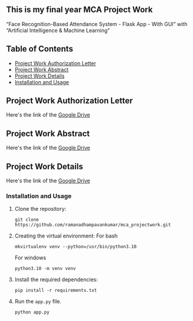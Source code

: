 ## This is my final year MCA Project Work
“Face Recognition-Based Attendance System - Flask App - With GUI” with “Artificial Intelligence & Machine Learning”

## Table of Contents
- [Project Work Authorization Letter](#Project-Work-Authorization-Letter)
- [Project Work Abstract](#Project-Work-Abstract)
- [Project Work Details](#Project-Work-Details)
- [Installation and Usage](#installation-and-usage)

## Project Work Authorization Letter
Here's the link of the [Google Drive](https://drive.google.com/file/d/12fPDiX10xjuTx-9eoNViuuKO9a2pyTt7/view?usp=sharing)

## Project Work Abstract
Here's the link of the [Google Drive](https://drive.google.com/file/d/13PvJ9AFaR_gTBsIjIP15NwnVMrZ6LEj2/view?usp=sharing)

## Project Work Details
Here's the link of the [Google Drive](https://drive.google.com/file/d/132uNy38l3mPNO-4T6-55AgsOfNdhi-Xg/view?usp=sharing)


### Installation and Usage
1. Clone the repository:
    ```
    git clone https://github.com/ramanadhampavankumar/mca_projectwork.git
    ```
2. Creating the virtual environment:
   For bash
    ```
    mkvirtualenv venv --python=/usr/bin/python3.10
    ```
   For windows
    ```
    python3.10 -m venv venv
    ```
3. Install the required dependencies:
    ```
    pip install -r requirements.txt
    ```
4. Run the `app.py` file.
    ```
    python app.py
    ```
